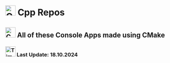 # <p><img src="https://img.icons8.com/?size=100&id=40669&format=png&color=000000" width="32" height="32" alt="C++"/>    Cpp Repos</p> #
## <p><img src="https://img.icons8.com/?size=100&id=ZpVNQprWXeIO&format=png&color=000000" width="32" height="32" alt="CMake"/>    All of these Console Apps made using CMake</p> ##
### <p><img src="https://img.icons8.com/?size=100&id=mIiskLGKUQHo&format=png&color=000000" width="32" height="32" alt="Time"/>    Last Update: <time> 18.10.2024 </time></p> ###


